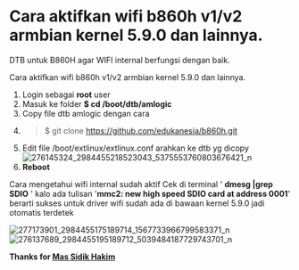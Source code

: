 # Cara aktifkan wifi b860h v1/v2 armbian kernel 5.9.0 dan lainnya.
DTB untuk B860H agar WIFI internal berfungsi dengan baik.


Cara aktifkan wifi b860h v1/v2 armbian kernel 5.9.0 dan lainnya.
1. Login sebagai **root** user
2. Masuk ke folder **$ cd /boot/dtb/amlogic**
3. Copy file dtb amlogic dengan cara
4. >$ git clone https://github.com/edukanesia/b860h.git
5. Edit file /boot/extlinux/extlinux.conf arahkan ke dtb yg dicopy
![276145324_2984455218523043_5375553760803676421_n](https://user-images.githubusercontent.com/102713707/160979667-a68f24cc-279d-4f69-8d91-a60173ecd592.jpg)
6. **Reboot**

Cara mengetahui wifi internal sudah aktif
Cek di terminal ' **dmesg |grep SDIO** '
kalo ada tulisan '**mmc2: new high speed SDIO card at address 0001**' berarti sukses
untuk driver wifi sudah ada di bawaan kernel 5.9.0 jadi otomatis terdetek

![277173901_2984455175189714_1567733966799583371_n](https://user-images.githubusercontent.com/102713707/160979662-d71e9975-e976-4c1b-8796-cec8e125519a.jpg)
![276137689_2984455195189712_5039484187729743701_n](https://user-images.githubusercontent.com/102713707/160979665-2dd9d2ff-6ad2-4d30-94e5-4eaf46235d56.jpg)

**Thanks for 
[Mas Sidik Hakim](https://www.facebook.com/groups/447949046027700/user/100008757824674/)**




